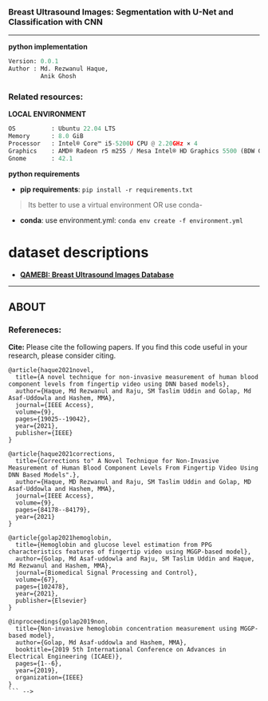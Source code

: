 ### Breast Ultrasound Images: Segmentation with U-Net and Classification with CNN
----

**python implementation**

```python
Version: 0.0.1  
Author : Md. Rezwanul Haque,
         Anik Ghosh
```
### **Related resources**:


**LOCAL ENVIRONMENT**  
```python
OS          : Ubuntu 22.04 LTS       
Memory      : 8.0 GiB 
Processor   : Intel® Core™ i5-5200U CPU @ 2.20GHz × 4    
Graphics    : AMD® Radeon r5 m255 / Mesa Intel® HD Graphics 5500 (BDW GT2)  
Gnome       : 42.1 
```

**python requirements**
* **pip requirements**: ```pip install -r requirements.txt``` 
> Its better to use a virtual environment 
OR use conda-
* **conda**: use environment.yml: ```conda env create -f environment.yml```


# dataset descriptions
* **[QAMEBI: Breast Ultrasound Images Database](https://qamebi.com/breast-ultrasound-images-database/?fbclid=IwAR1Gu995G1JZQRa59fzTC2dRkfNSXMbpuTFRhXoIdnLFpZwLNWmP8MngQYg)**




<!-- create a dataset as follows:
 
```
dataset_folder
    |-raw_videos
        |-sample_1.mp4
        |-2.mp4
        |-sample-3.mp4
        |-...........
        |-...........

    |-data.csv

```

```
* data.csv colums:

    * SL              : Serial No.
    * Patient's ID    : ID of Subjects (like, 0001, 0901, ...)
    * Name            : Name of subjects (xyz, abcd, ...)
    * Age             : Age of subjects (12,69, ...)
    * Sex(M/F)        : Male or Female (M/F)
    * File_ext(*.mp4) : video file extension (.mp4)
    * Hb (g/dL)       : Hemoglobin concentration
    * Gl (mmol/L)     : Glucose concentration
    * Cr (ml/dl)      : Creatinine concentration
```

# Execution
- ```conda activate my_env```
- ```cd scripts```
- run: ```./server.sh```


<!-- **LaTex Utils Install**

```sudo apt install texlive-latex-base```

```sudo apt-get install texlive-latex-extra```

# Execution
- ```conda activate your_env```
- ```cd scripts```
- run: ```./server.sh```


- use **debug.ipynb** for visualization -->

---
## ABOUT
### Refereneces:

**Cite:** Please cite the following papers. If you find this code useful in your research, please consider citing.

```bibtext
@article{haque2021novel,
  title={A novel technique for non-invasive measurement of human blood component levels from fingertip video using DNN based models},
  author={Haque, Md Rezwanul and Raju, SM Taslim Uddin and Golap, Md Asaf-Uddowla and Hashem, MMA},
  journal={IEEE Access},
  volume={9},
  pages={19025--19042},
  year={2021},
  publisher={IEEE}
}
```

```bibtext
@article{haque2021corrections,
  title={Corrections to" A Novel Technique for Non-Invasive Measurement of Human Blood Component Levels From Fingertip Video Using DNN Based Models".},
  author={Haque, MD Rezwanul and Raju, SM Taslim Uddin and Golap, MD Asaf-Uddowla and Hashem, MMA},
  journal={IEEE Access},
  volume={9},
  pages={84178--84179},
  year={2021}
}
```

```bibtext
@article{golap2021hemoglobin,
  title={Hemoglobin and glucose level estimation from PPG characteristics features of fingertip video using MGGP-based model},
  author={Golap, Md Asaf-uddowla and Raju, SM Taslim Uddin and Haque, Md Rezwanul and Hashem, MMA},
  journal={Biomedical Signal Processing and Control},
  volume={67},
  pages={102478},
  year={2021},
  publisher={Elsevier}
}
```

```bibtext
@inproceedings{golap2019non,
  title={Non-invasive hemoglobin concentration measurement using MGGP-based model},
  author={Golap, Md Asaf-uddowla and Hashem, MMA},
  booktitle={2019 5th International Conference on Advances in Electrical Engineering (ICAEE)},
  pages={1--6},
  year={2019},
  organization={IEEE}
}
``` -->